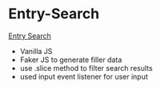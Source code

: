 # Entry-Search

[Entry Search](https://brixsta.github.io/Entry-Search/)

- Vanilla JS
- Faker JS to generate filler data
- use .slice method to filter search results
- used input event listener for user input
